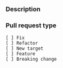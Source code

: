 ### Description

<!-- 
    Required
    Add here detailed changes summary, testing results, dependencies 
    Good example: https://os.mbed.com/docs/latest/reference/guidelines.html#workflow (Pull request template)
-->


### Pull request type

<!-- 
    Required
    Please add only one X to one of the following types. Do not fill multiple types (split the pull request otherwise).
    Please note this is not a GitHub task list, indenting the boxes or changing the format to add a '.' or '*' in front
    of them would change the meaning incorrectly. The only changes to be made are to add a description text under the
    description heading and to add a 'x' to the correct box.
-->
    [ ] Fix
    [ ] Refactor
    [ ] New target
    [ ] Feature
    [ ] Breaking change

